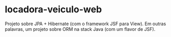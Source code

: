 # locadora-veiculo-web
Projeto sobre JPA + Hibernate (com o framework JSF para View).
Em outras palavras, um projeto sobre ORM na stack Java (com um flavor de JSF).
